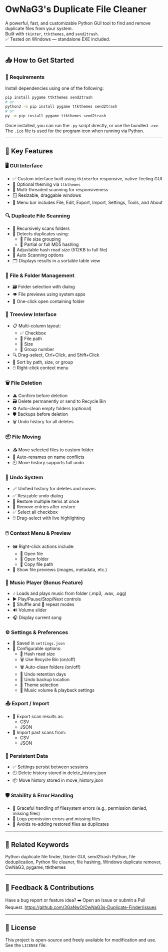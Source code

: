 
# OwNaG3's Duplicate File Cleaner

A powerful, fast, and customizable Python GUI tool to find and remove duplicate files from your system.  
Built with `tkinter`, `ttkthemes`, and `send2trash`.  
✅ Tested on Windows — standalone EXE included.

---

## 📥 How to Get Started

### 🔧 Requirements

Install dependencies using one of the following:
```bash
pip install pygame ttkthemes send2trash
# or
python3 -m pip install pygame ttkthemes send2trash
# or
py -m pip install pygame ttkthemes send2trash
```

Once installed, you can run the `.py` script directly, or use the bundled `.exe`.  
The `.ico` file is used for the program icon when running via Python.

---

## 🌟 Key Features

### 🖥️ GUI Interface
- ✅ Custom interface built using `tkinter`for responsive, native-feeling GUI
- 🎨 Optional theming via `ttkthemes`
- 🧵 Multi-threaded scanning for responsiveness
- 🪟 Resizable, draggable windows
- 🧭 Menu bar includes File, Edit, Export, Import, Settings, Tools, and About

### 🔍 Duplicate File Scanning
- 🔄 Recursively scans folders
- 📏 Detects duplicates using:
  - 📐 File size grouping
  - 📐 Partial or full MD5 hashing
- 🧾 Adjustable hash read size (512KB to full file)
- 🧠 Auto Scanning options
- 🗂️ Displays results in a sortable table view

### 📁 File & Folder Management
- 🗃️ Folder selection with dialog
- 👁️ File previews using system apps
- 📁 One-click open containing folder

### 📁 Treeview Interface
- 📋 Multi-column layout:
  - ✅ Checkbox
  - 📁 File path
  - 📐 Size
  - 🔢 Group number
- 🔍 Drag-select, Ctrl+Click, and Shift+Click
- 🔀 Sort by path, size, or group
- 🖱️ Right-click context menu

### 🗑️ File Deletion
- ⚠️ Confirm before deletion
- 🗃️ Delete permanently or send to Recycle Bin
- ♻️ Auto-clean empty folders (optional)
- 🛡️ Backups before deletion
- 🗑️ Undo history for all deletes

### 📦 File Moving
- 📤 Move selected files to custom folder
- 🧠 Auto-renames on name conflicts
- 🕘 Move history supports full undo

### 🔁 Undo System
- 🪄 Unified history for deletes and moves
- ✅ Resizable undo dialog
- 🔄 Restore multiple items at once
- 🔄 Remove entries after restore
- ✅ Select all checkbox
- 🖱️ Drag-select with live highlighting

### 🖱️ Context Menu & Preview
- 🖼️ Right-click actions include:
  - 📁 Open file
  - 📁 Open folder
  - 📁 Copy file path
- 🧠 Show file previews (images, metadata, etc.)

### 🎵 Music Player (Bonus Feature)
- 🎶 Loads and plays music from folder (.mp3, .wav, .ogg)
- ▶️ Play/Pause/Stop/Next controls
- 🔀 Shuffle and 🔁 repeat modes
- 🔊 Volume slider
- 🎧 Display current song

### ⚙️ Settings & Preferences
- 💾 Saved in `settings.json`
- 🔧 Configurable options:
  - 🧾 Hash read size
  - 🗑️ Use Recycle Bin (on/off)
  - 🗑️ Auto-clean folders (on/off)
  - 🧾 Undo retention days
  - 🧾 Undo backup location
  - 🎨 Theme selection
  - 🎵 Music volume & playback settings

### 📤 Export / Import
- 📄 Export scan results as:
  - CSV
  - JSON
- 📁 Import past scans from:
  - CSV
  - JSON

### 💾 Persistent Data
- ✅ Settings persist between sessions
- 🕘 Delete history stored in delete_history.json
- 📦 Move history stored in move_history.json

### 🛡️ Stability & Error Handling
- 🚫 Graceful handling of filesystem errors (e.g., permission denied, missing files)
- 🧾 Logs permission errors and missing files
- 🔐 Avoids re-adding restored files as duplicates

---

## 🔎 Related Keywords

Python duplicate file finder, tkinter GUI, send2trash Python, file deduplication, Python file cleaner, file hashing, Windows duplicate remover, OwNaG3, pygame, ttkthemes

---

## 📣 Feedback & Contributions

Have a bug report or feature idea?
➡️ Open an Issue or submit a Pull Request.
https://github.com/3GaNwO/OwNaG3s-Duplicate-Finder/issues

---

## 📜 License

This project is open-source and freely available for modification and use. See the `LICENSE` file.
